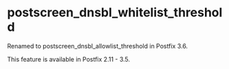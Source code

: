 # postscreen_dnsbl_whitelist_threshold 

 Renamed to postscreen_dnsbl_allowlist_threshold in Postfix 3.6. 

 This feature is available in Postfix 2.11 - 3.5.  


